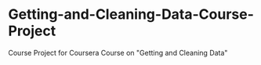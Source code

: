 # Getting-and-Cleaning-Data-Course-Project
Course Project for Coursera Course on "Getting and Cleaning Data"
